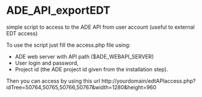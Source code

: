 # ADE_API_exportEDT
simple script to access to the ADE API from user account (useful to external EDT access)

To use the script just fill the access.php file using:
  - ADE web server with API path ($ADE_WEBAPI_SERVER)
  - User login and password,
  - Project id (the ADE project id given from the installation step).
  
  Then you can access by using this url http://yourdomain/edtAPIaccess.php?idTree=50764,50765,50766,50767&width=1280&height=960
  
  
